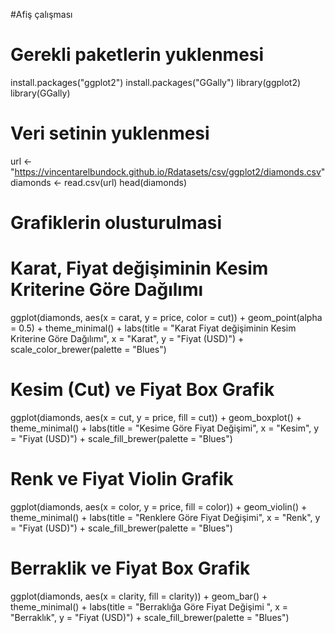 #Afiş çalışması
# Gerekli paketlerin yuklenmesi
install.packages("ggplot2")
install.packages("GGally")
library(ggplot2)
library(GGally)
# Veri setinin yuklenmesi
url <- "https://vincentarelbundock.github.io/Rdatasets/csv/ggplot2/diamonds.csv"
diamonds <- read.csv(url)
head(diamonds)
# Grafiklerin olusturulmasi
# Karat, Fiyat değişiminin Kesim Kriterine Göre Dağılımı
ggplot(diamonds, aes(x = carat, y = price, color = cut)) +
geom_point(alpha = 0.5) +
theme_minimal() +
labs(title = "Karat Fiyat değişiminin Kesim Kriterine Göre Dağılımı", x = "Karat", y = "Fiyat (USD)") +
scale_color_brewer(palette = "Blues")
# Kesim (Cut) ve Fiyat Box Grafik
ggplot(diamonds, aes(x = cut, y = price, fill = cut)) +
geom_boxplot() +
theme_minimal() +
labs(title = "Kesime Göre Fiyat Değişimi", x = "Kesim", y = "Fiyat (USD)") +
scale_fill_brewer(palette = "Blues")
# Renk ve Fiyat Violin Grafik
ggplot(diamonds, aes(x = color, y = price, fill = color)) +
geom_violin() +
theme_minimal() +
labs(title = "Renklere Göre Fiyat Değişimi", x = "Renk", y = "Fiyat (USD)") +
scale_fill_brewer(palette = "Blues")
# Berraklik ve Fiyat Box Grafik
ggplot(diamonds, aes(x = clarity, fill = clarity)) +
geom_bar() +
theme_minimal() +
labs(title = "Berraklığa Göre Fiyat Değişimi ", x = "Berraklık", y = "Fiyat (USD)") +
scale_fill_brewer(palette = "Blues")

